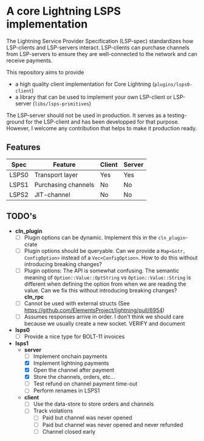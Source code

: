# A core Lightning LSPS implementation

The Lightning Service Provider Specification (LSP-spec) standardizes how LSP-clients and LSP-servers interact. 
LSP-clients can purchase channels from LSP-servers to ensure they are well-connected to the network and can receive payments.

This repository aims to provide
- a high quality client implementation for Core Lightning (`plugins/lsps0-client`)
- a library that can be used to implement your own LSP-client or LSP-server (`libs/lsps-primitives`)

The LSP-server should not be used in production. It serves as a testing-ground for the LSP-client and has been developped for that purpose.
However, I welcome any contribution that helps to make it production ready.

## Features

| Spec     | Feature                    | Client | Server |
|----------|----------------------------|--------|--------|
| LSPS0    | Transport layer            | Yes    | Yes    |
| LSPS1    | Purchasing channels        | No     | No     |
| LSPS2    | JIT-channel                | No     | No     |

## TODO's

- **cln_plugin**
  - [ ] Plugin options can be dynamic. Implement this in the `cln_plugin`-crate
  - [ ] Plugin options should be queryable. 
    Can we provide a `Map<&str, ConfigOption>` instead of a `Vec<ConfigOption>`.
    How to do this without introducing breaking changes?
  - [ ] Plugin options:
    The API is somewhat confusing.
    The semantic meaning of `Option::Value::OptString` vs `Option::Value::String` 
    is different when defining the option from when we are reading the value.
    Can we fix this without introducing breaking changes?
**cln_rpc** 
   - [ ] Cannot be used with external structs (See https://github.com/ElementsProject/lightning/pull/6954) 
   - [ ] Assumes responses arrive in order. I don't think we should care because we usually 
         create a new socket. VERIFY and document
- **lsps0**
  - [ ] Provide a nice type for BOLT-11 invoices
- **lsps1**
  - **server**
    - [ ] Implement onchain payments
    - [x] Implement lightning payments
    - [x] Open the channel after payment
    - [x] Store the channels, orders, etc...
    - [ ] Test refund on channel payment time-out
    - [ ] Perform renames in LSPS1
  - **client**
    - [ ] Use the data-store to store orders and channels
    - [ ] Track violations
      - [ ] Paid but channel was never opened
      - [ ] Paid but channel was never opened and never refunded
      - [ ] Channel closed early
